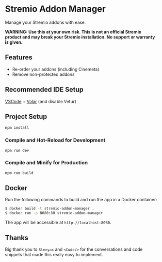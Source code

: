 # Stremio Addon Manager
Manage your Stremio addons with ease.

**WARNING: Use this at your own risk.  This is not an official Stremio product and may break your Stremio installation.  No support or warranty is given.**

## Features
- Re-order your addons (including Cinemeta)
- Remove non-protected addons

## Recommended IDE Setup

[VSCode](https://code.visualstudio.com/) + [Volar](https://marketplace.visualstudio.com/items?itemName=Vue.volar) (and disable Vetur)

## Project Setup

```sh
npm install
```

### Compile and Hot-Reload for Development

```sh
npm run dev
```

### Compile and Minify for Production

```sh
npm run build
```

## Docker
Run the following commands to build and run the app in a Docker container:

```bash
$ docker build -t stremio-addon-manager .
$ docker run -p 8080:80 stremio-addon-manager
```

The app will be accessible at `http://localhost:8080`.

## Thanks
Big thank you to `Sleeyax` and `<Code/>` for the conversations and code snippets that made this really easy to implement.
